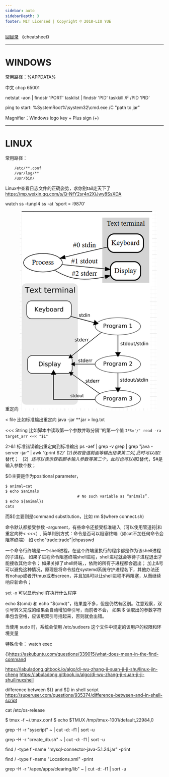 ```yaml
---
sidebar: auto
sidebarDepth: 3
footer: MIT Licensed | Copyright © 2018-LIU YUE
---
```


[回目录](/docs/software)  《cheatsheet》

---

WINDOWS
======

常用路径：%APPDATA%

中文 chcp 65001

netstat -aon | findstr 'PORT'
tasklist | findstr 'PID'
taskkill /F /PID 'PID'

ping to start:
%SystemRoot%\system32\cmd.exe /C "path to jar"

Magnifier：Windows logo key‌  + Plus sign (+) 

---
	
LINUX
=====

常用路径： 
```
	/etc/**.conf
	/var/log/**
	/usr/bin/
```

Linux中查看日志文件的正确姿势，求你别tail走天下了
https://mp.weixin.qq.com/s/Q-NfY2sr4n2XiJwy8SsXDA

watch ss -tunpl4
ss -at 'sport = :9870'

重定向
![](/docs/docs_image/software/linux/linux_redirect01.png)

\< file 比如标准输出重定向 java -jar **.jar > log.txt

\<<< String 比如脚本中读取第一个参数并取分隔'\'的第一个值 ```IFS='/' read -ra target_arr <<< "$1"```

2>&1 标准错误输出重定向到标准输出
ps -aef | grep -v grep | grep "java -server -jar" | awk '{print $2}'
$(2)获取管道前面等输出结果第二列,此时可以用$2替代；
$｛2｝还可以表示获取脚本输入参数等第二个，此时也可以用$2替代，$#是输入参数个数；

${}主要是作为positional parameter，
```
$ animal=cat
$ echo $animals
                                # No such variable as “animals”.
$ echo ${animal}s
cats
```
而$()主要则是command substitution，比如
rm $(where connect.sh)


命令默认都接受参数 -argument，有些命令还接受标准输入（可以使用管道符|和重定向符< <<<）,
简单判别方式：命令是否可以阻塞终端（如cat不加任何命令会阻塞终端）
如 echo"trade:trade"|chpasswd 

一个命令行终端是一个shell进程，在这个终端里执行的程序都是作为该shell进程的子进程。
如果子进程命令阻塞终端shell进程，shell进程就会等待子进程退出才能接收其他命令；
如果关掉了shell终端，，依附的所有子进程都会退出；
加上&号可以避免这种情况，原理是将命令挂在systemd系统守护进程名下，其他办法还有nohup或者开tmux或者screen，并且加&可以让shell进程不再阻塞，从而继续响应新命令；

set -x 可以显示shell在执行什么程序

echo $(cmd) 和 echo "$(cmd)"，结果差不多，但是仍然有区别。注意观察，双引号转义完成的结果会自动增加单引号，而前者不会，
如果 $ 读取出的参数字符串包含空格，应该用双引号括起来，否则就会出错。

当使用 sudo 时，系统会使用 /etc/sudoers 这个文件中规定的该用户的权限和环境变量

特殊命令：
watch 
exec

{}https://askubuntu.com/questions/339015/what-does-mean-in-the-find-command

https://labuladong.gitbook.io/algo/di-wu-zhang-ji-suan-ji-ji-shu/linux-jin-cheng
https://labuladong.gitbook.io/algo/di-wu-zhang-ji-suan-ji-ji-shu/linuxshell

difference between ${} and $() in shell script https://superuser.com/questions/935374/difference-between-and-in-shell-script



cat /etc/os-release

$ tmux -f ~/.tmux.conf
$ echo $TMUX
/tmp/tmux-1001/default,22984,0

grep -H -r "syscript" ~ | cut -d: -f1 | sort -u

grep -H -r "create_db.sh" ~ | cut -d: -f1 | sort -u

find / -type f -name "mysql-connector-java-5.1.24.jar" -print

find / -type f -name "Locations.xml" -print

grep -H -r "/apex/apps/clearing/lib" ~ | cut -d: -f1 | sort -u